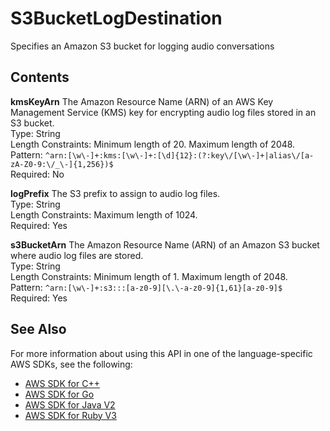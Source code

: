 # S3BucketLogDestination<a name="API_S3BucketLogDestination"></a>

Specifies an Amazon S3 bucket for logging audio conversations

## Contents<a name="API_S3BucketLogDestination_Contents"></a>

 **kmsKeyArn**   <a name="lexv2-Type-S3BucketLogDestination-kmsKeyArn"></a>
The Amazon Resource Name \(ARN\) of an AWS Key Management Service \(KMS\) key for encrypting audio log files stored in an S3 bucket\.  
Type: String  
Length Constraints: Minimum length of 20\. Maximum length of 2048\.  
Pattern: `^arn:[\w\-]+:kms:[\w\-]+:[\d]{12}:(?:key\/[\w\-]+|alias\/[a-zA-Z0-9:\/_\-]{1,256})$`   
Required: No

 **logPrefix**   <a name="lexv2-Type-S3BucketLogDestination-logPrefix"></a>
The S3 prefix to assign to audio log files\.  
Type: String  
Length Constraints: Maximum length of 1024\.  
Required: Yes

 **s3BucketArn**   <a name="lexv2-Type-S3BucketLogDestination-s3BucketArn"></a>
The Amazon Resource Name \(ARN\) of an Amazon S3 bucket where audio log files are stored\.  
Type: String  
Length Constraints: Minimum length of 1\. Maximum length of 2048\.  
Pattern: `^arn:[\w\-]+:s3:::[a-z0-9][\.\-a-z0-9]{1,61}[a-z0-9]$`   
Required: Yes

## See Also<a name="API_S3BucketLogDestination_SeeAlso"></a>

For more information about using this API in one of the language\-specific AWS SDKs, see the following:
+  [AWS SDK for C\+\+](https://docs.aws.amazon.com/goto/SdkForCpp/models.lex.v2-2020-08-07/S3BucketLogDestination) 
+  [AWS SDK for Go](https://docs.aws.amazon.com/goto/SdkForGoV1/models.lex.v2-2020-08-07/S3BucketLogDestination) 
+  [AWS SDK for Java V2](https://docs.aws.amazon.com/goto/SdkForJavaV2/models.lex.v2-2020-08-07/S3BucketLogDestination) 
+  [AWS SDK for Ruby V3](https://docs.aws.amazon.com/goto/SdkForRubyV3/models.lex.v2-2020-08-07/S3BucketLogDestination) 